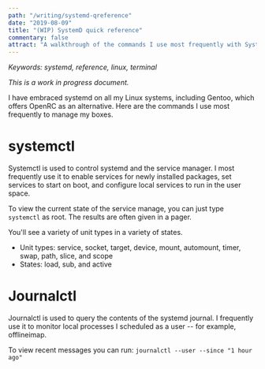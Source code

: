 ```yaml
---
path: "/writing/systemd-qreference"
date: "2019-08-09"
title: "(WIP) SystemD quick reference"
commentary: false
attract: "A walkthrough of the commands I use most frequently with SystemD."
---
```

*Keywords: systemd, reference, linux, terminal*

*This is a work in progress document.*

I have embraced systemd on all my Linux systems, including Gentoo, which offers
OpenRC as an alternative.  Here are the commands I use most frequently to manage
my boxes.

# systemctl
Systemctl is used to control systemd and the service manager.  I most frequently
use it to enable services for newly installed packages, set services to start on
boot, and configure local services to run in the user space.

To view the current state of the service manage, you can just type `systemctl`
as root.  The results are often given in a pager.

You'll see a variety of unit types in a variety of states.
* Unit types: service, socket, target, device, mount, automount, timer, swap,
  path, slice, and scope 
* States: load, sub, and active

# Journalctl
Journalctl is used to query the contents of the systemd journal.  I frequently
use it to monitor local processes I scheduled as a user -- for example,
offlineimap.

To view recent messages you can run: `journalctl --user --since "1 hour ago"`
